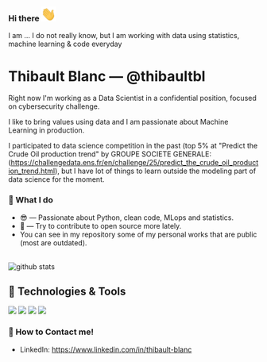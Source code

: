 ### Hi there <img src="https://raw.githubusercontent.com/nguyenanht/nguyenanht/main/wave.gif" width="30px">
I am ... I do not really know, but I am working with data using statistics, machine learning & code everyday


# Thibault Blanc &mdash; @thibaultbl


Right now I'm working as a Data Scientist in a confidential position, focused on cybersecurity challenge. 

I like to bring values using data and I am passionate about Machine Learning in production.

I participated to data science competition in the past (top 5% at "Predict the Crude Oil production trend" by GROUPE SOCIETE GENERALE: (https://challengedata.ens.fr/en/challenge/25/predict_the_crude_oil_production_trend.html), but I have lot of things to learn outside the modeling part of data science for the moment.


### 🌱 What I do
- 😎 &mdash; Passionate about Python, clean code, MLops and statistics.
- 🤔 &mdash; Try to contribute to open source more lately.
- You can see in my repository some of my personal works that are public (most are outdated). 

<br> ![github stats](https://github-readme-stats.vercel.app/api?username=thibaultbl&show_icons=true)

## 🔧 Technologies & Tools
![](https://img.shields.io/badge/OS-Linux-informational?style=flat&logo=linux&logoColor=white&color=99b3ff)
![](https://img.shields.io/badge/Editor-vscode-informational?style=flat&logo=pycharm&logoColor=white&color=ffb399)
![](https://img.shields.io/badge/Code-Python-informational?style=flat&logo=python&logoColor=white&color=ffb600)
![](https://img.shields.io/badge/Tools-Docker-informational?style=flat&logo=docker&logoColor=white&color=b3ff99)


### 📮 How to Contact me!
- LinkedIn: https://www.linkedin.com/in/thibault-blanc

